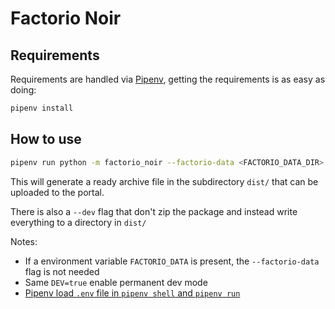 # Factorio Noir

## Requirements

Requirements are handled via [Pipenv](https://pipenv.pypa.io), getting the
requirements is as easy as doing:

```bash
pipenv install
```

## How to use

```bash
pipenv run python -m factorio_noir --factorio-data <FACTORIO_DATA_DIR> packs/Vanilla
```

This will generate a ready archive file in the subdirectory `dist/` that can be
uploaded to the portal.

There is also a `--dev` flag that don't zip the package and instead write
everything to a directory in `dist/`

Notes:
- If a environment variable `FACTORIO_DATA` is present, the `--factorio-data`
  flag is not needed
- Same `DEV=true` enable permanent dev mode
- [Pipenv load `.env` file in `pipenv shell` and `pipenv run`](https://pipenv.pypa.io/en/latest/advanced/#automatic-loading-of-env)
